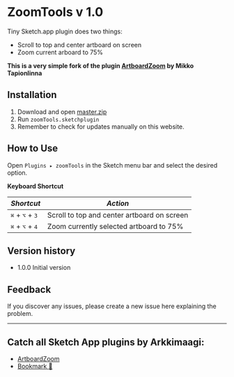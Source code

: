 # ZoomTools v 1.0
Tiny Sketch.app plugin does two things:

- Scroll to top and center artboard on screen
- Zoom current arboard to 75%

**This is a very simple fork of the plugin [ArtboardZoom](https://github.com/Arkkimaagi/ArtboardZoom) by Mikko Tapionlinna**

## Installation
1. Download and open [master.zip](https://github.com/diegoiglesias/zoomTools/archive/master.zip)
2. Run `zoomTools.sketchplugin`
3. Remember to check for updates manually on this website.

## How to Use
  Open `Plugins ▸ zoomTools` in the Sketch menu bar and select the desired option. 

**Keyboard Shortcut**

| *Shortcut*                                 | *Action*                                    |
|--------------------------------------------|---------------------------------------------|
| <kbd>⌘</kbd> + <kbd>⌥</kbd> + <kbd>3</kbd> | Scroll to top and center artboard on screen |
| <kbd>⌘</kbd> + <kbd>⌥</kbd> + <kbd>4</kbd> | Zoom currently selected artboard to 75%     |

## Version history

* 1.0.0 Initial version

## Feedback
If you discover any issues, please create a new issue here explaining the problem.

---

## Catch all Sketch App plugins by Arkkimaagi:

* [ArtboardZoom](https://github.com/Arkkimaagi/ArtboardZoom)
* [Bookmark 🔖](https://github.com/Arkkimaagi/Bookmark)
